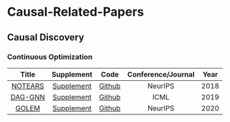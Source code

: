 # Causal-Related-Papers

## Causal Discovery

### Continuous Optimization 


|                            Title                             |                          Supplement                          |                       Code                        | Conference/Journal | Year |
| :----------------------------------------------------------: | :----------------------------------------------------------: | :-----------------------------------------------: | :----------------: | :--: |
| [NOTEARS](https://proceedings.neurips.cc/paper/2018/file/e347c51419ffb23ca3fd5050202f9c3d-Paper.pdf) | [Supplement](https://proceedings.neurips.cc/paper/2018/file/e347c51419ffb23ca3fd5050202f9c3d-Supplemental.zip) |   [Github](https://github.com/xunzheng/notears)   |      NeurIPS       | 2018 |
| [DAG-GNN](http://proceedings.mlr.press/v97/yu19a/yu19a.pdf)  | [Supplement](http://proceedings.mlr.press/v97/yu19a/yu19a-supp.pdf) | [Github](https://github.com/fishmoon1234/DAG-GNN) |        ICML        | 2019 |
| [GOLEM](https://proceedings.neurips.cc/paper/2020/file/d04d42cdf14579cd294e5079e0745411-Paper.pdf) | [Supplement](https://proceedings.neurips.cc/paper/2020/file/d04d42cdf14579cd294e5079e0745411-Supplemental.pdf) |   [Github](https://github.com/ignavierng/golem)   |      NeurIPS       | 2020 |






